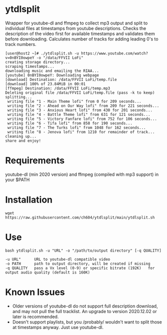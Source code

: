 # ytdlsplit
Wrapper for youtube-dl and ffmpeg to collect mp3 output and split to individual files at timestamps from youtube descriptions. Checks the description of the video first for available timestamps and validates them before downloading. Calculates number of tracks for adding leading 0's to track numbers.
```
[user@host2 ~]# ./ytdlsplit.sh -u https://www.youtube.com/watch?v=0nBYI0owpeY -o "/data/FFVII LoFi"
creating storage directory...
scraping timestamps...
downloading music and emailing the RIAA...
[youtube] 0nBYI0owpeY: Downloading webpage
[download] Destination: /data/FFVII LoFi/temp.file
[download] 100% of 23.84MiB in 00:01
[ffmpeg] Destination: /data/FFVII LoFi/temp.mp3
Deleting original file /data/FFVII LoFi/temp.file (pass -k to keep)
splitting...
 writing file "1 - Main Theme lofi" from 0 for 209 seconds...
 writing file "2 - Ahead on Our Way lofi" from 209 for 221 seconds...
 writing file "3 - Anxious Heart lofi" from 430 for 201 seconds...
 writing file "4 - Battle Theme lofi" from 631 for 121 seconds...
 writing file "5 - Victory Fanfare lofi" from 752 for 106 seconds...
 writing file "6 - Tifa lofi" from 858 for 190 seconds...
 writing file "7 - The Turks lofi" from 1048 for 162 seconds...
 writing file "8 - Jenova lofi" from 1210 for remainder of track...
cleaning up...
share and enjoy!
```
# Requirements
youtube-dl (min 2020 version) and ffmpeg (compiled with mp3 support) in your $PATH
# Installation
 `wget https://raw.githubusercontent.com/ch604/ytdlsplit/main/ytdlsplit.sh`
# Use
```
bash ytdlsplit.sh -u "URL" -o "/path/to/output directory" [-q QUALITY]
 
-u URL"      URL to youtube-dl compatible video
-o PATH      path to output directory, will be created if missing
-q QUALITY   pass a Vx level (0-9) or specific bitrate (192K)	for output audio quality (default is 160K)
```
# Known Issues
- Older versions of youtube-dl do not support full description download, and may not pull the full tracklist. An upgrade to version 2020.12.02 or later is recommended.
- Doesn't support playlists, but you /probably/ wouldn't want to split those at timestamps anyway. Just use youtube-dl.
